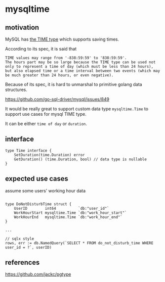 # mysqltime

## motivation

MySQL has [the TIME type](https://dev.mysql.com/doc/refman/8.0/en/time.html) which supports saving times.

According to its spec, it is said that 

```
TIME values may range from '-838:59:59' to '838:59:59'.
The hours part may be so large because the TIME type can be used not only to represent a time of day (which must be less than 24 hours),
but also elapsed time or a time interval between two events (which may be much greater than 24 hours, or even negative).
```

Because of its spec, it is hard to unmarshal to primitive golang data structures.

https://github.com/go-sql-driver/mysql/issues/849

It would be really great to support custom data type `mysqltime.Time` to support use cases for mysql TIME type.

It can be either `time of day` or `duration`.

## interface

```
type Time interface {
    SetDuration(time.Duration) error
    GetDuration() (time.Duration, bool) // data type is nullable
}
```

## expected use cases

assume some users' working hour data

```

type DoNotDisturbTime struct {
    UserID        int64          `db:"user_id"`
    WorkHourStart mysqltime.Time `db:"work_hour_start"`
    WorkHourEnd   mysqltime.Time `db:"work_hour_end"`
}

...

// sqlx style
rows, err := db.NamedQuery(`SELECT * FROM do_not_disturb_time WHERE user_id = ?`, userID)

```

## references

https://github.com/jackc/pgtype

